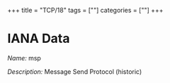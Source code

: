+++
title = "TCP/18"
tags = [""]
categories = [""]
+++

# IANA Data

_Name:_ msp

_Description:_ Message Send Protocol (historic)

